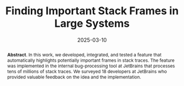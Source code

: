 ---
title: "Finding Important Stack Frames in Large Systems"
authors: '<i>Aleksandr Khvorov, Yaroslav Golubev, and Denis Sushentsev</i>'
status: "preprint"
collection: publications
permalink: /publications/2025-03-10-important-stack-frames
date: 2025-03-10
venue: "<b>this website</b>"
pdf: 'https://areyde.com/files/preprints/important-stack-frames.pdf'
counter_id: 'P7'
abstract: "<p><b>Abstract</b>. In this work, we developed, integrated, and tested a feature that automatically highlights potentially important frames in stack traces. The feature was implemented in the internal bug-processing tool at JetBrains that processes tens of millions of stack traces. We surveyed 18 developers at JetBrains who provided valuable feedback on the idea and the implementation.</p>"
---